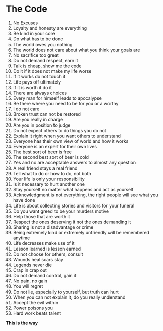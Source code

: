 # The Code

1. No Excuses
1. Loyalty and honesty are everything
1. Be kind in your core
1. Do what has to be done
1. The world owes you nothing
1. The world does not care about what you think your goals are
1. No sacrifice too great
1. Do not demand respect, earn it
1. Talk is cheap, show me the code
1. Do it if it does not make my life worse
1. If it works do not touch it
1. Life pays off ultimately
1. If it is worth it do it
1. There are always choices
1. Every man for himself leads to apocalypse
1. Be there where you need to be for you or a worthy
1. I do not care
1. Broken trust can not be restored
1. Are you really in charge
1. Are you in position to judge
1. Do not expect others to do things you do not
1. Explain it right when you want others to understand
1. Everyone has their own view of world and how it works
1. Everyone is an expert for their own lives
1. The best sort of beer is free
1. The second best sort of beer is cold
1. Yes and no are acceptable answers to almost any question
1. A real friend stays a real friend
1. Tell what to do or how to do, not both
1. Your life is only your responsibility
1. Is it necessary to hurt another one
1. Stay yourself no matter what happens and act as yourself
1. Acknowledgment is not everything, the right people will see what you have done
1. Life is about collecting stories and visitors for your funeral
1. Do you want greed to be your murders motive
1. Help those that are worth it
1. Respect the ones deserving it not the ones demanding it
1. Sharing is not a disadvantage or crime
1. Being extremely kind or extremely unfriendly will be remembered anytime
1. Life decreases make use of it
1. Lesson learned is lesson earned
1. Do not choose for others, consult
1. Wounds heal scars stay
1. Legends never die
1. Crap in crap out
1. Do not demand control, gain it
1. No pain, no gain
1. You will regret
1. Do not lie, especially to yourself, but truth can hurt
1. When you can not explain it, do you really understand
1. Accept the evil within
1. Power poisons you
1. Hard work beats talent

**This is the way**
